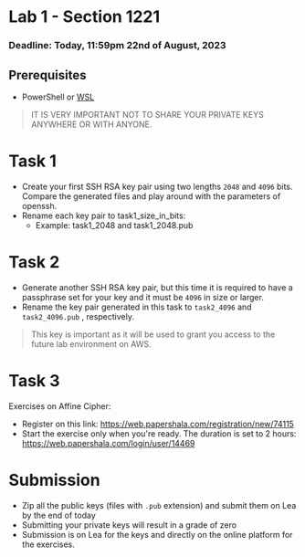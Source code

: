 # Lab 1 - Section 1221

### Deadline: Today, 11:59pm 22nd of August, 2023

## Prerequisites
* PowerShell or [WSL](./installing_wsl.md)

> IT IS VERY IMPORTANT NOT TO SHARE YOUR PRIVATE KEYS ANYWHERE OR WITH ANYONE.

# Task 1
- Create your first SSH RSA key pair using two lengths `2048` and `4096` bits. Compare the generated files and play around with the parameters of openssh.
- Rename each key pair to task1_size_in_bits:
    - Example: task1_2048 and task1_2048.pub

# Task 2
- Generate another SSH RSA key pair, but this time it is required to have a passphrase set for your key and it must be `4096` in size or larger.
- Rename the key pair generated in this task to `task2_4096` and `task2_4096.pub` , respectively.
> This key is important as it will be used to grant you access to the future lab environment on AWS.

# Task 3
Exercises on Affine Cipher:
- Register on this link: https://web.papershala.com/registration/new/74115
- Start the exercise only when you're ready. The duration is set to 2 hours: https://web.papershala.com/login/user/14469


# Submission
- Zip all the public keys (files with `.pub` extension) and submit them on Lea by the end of today
- Submitting your private keys will result in a grade of zero
- Submission is on Lea for the keys and directly on the online platform for the exercises.

